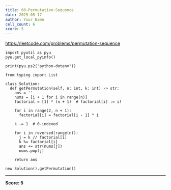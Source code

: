 ```yaml
---
title: 60-Permutation-Sequence
date: 2025-05-17
author: Your Name
cell_count: 6
score: 5
---
```


https://leetcode.com/problems/permutation-sequence


```
import pyutil as pyu
pyu.get_local_pyinfo()
```


```
print(pyu.ps2("python-dotenv"))
```


```
from typing import List
```


```
class Solution:
  def getPermutation(self, n: int, k: int) -> str:
    ans = ''
    nums = [i + 1 for i in range(n)]
    factorial = [1] * (n + 1)  # factorial[i] := i!

    for i in range(2, n + 1):
      factorial[i] = factorial[i - 1] * i

    k -= 1  # 0-indexed

    for i in reversed(range(n)):
      j = k // factorial[i]
      k %= factorial[i]
      ans += str(nums[j])
      nums.pop(j)

    return ans
```


```
new Solution().getPermutation()
```


---
**Score: 5**
